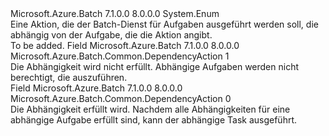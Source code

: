 <Type Name="DependencyAction" FullName="Microsoft.Azure.Batch.Common.DependencyAction">
  <TypeSignature Language="C#" Value="public enum DependencyAction" />
  <TypeSignature Language="ILAsm" Value=".class public auto ansi sealed DependencyAction extends System.Enum" />
  <TypeSignature Language="DocId" Value="T:Microsoft.Azure.Batch.Common.DependencyAction" />
  <TypeSignature Language="VB.NET" Value="Public Enum DependencyAction" />
  <TypeSignature Language="F#" Value="type DependencyAction = " />
  <AssemblyInfo>
    <AssemblyName>Microsoft.Azure.Batch</AssemblyName>
    <AssemblyVersion>7.1.0.0</AssemblyVersion>
    <AssemblyVersion>8.0.0.0</AssemblyVersion>
  </AssemblyInfo>
  <Base>
    <BaseTypeName>System.Enum</BaseTypeName>
  </Base>
  <Docs>
    <summary>
            Eine Aktion, die der Batch-Dienst für Aufgaben ausgeführt werden soll, die abhängig von der Aufgabe, die die Aktion angibt.
            </summary>
    <remarks>To be added.</remarks>
  </Docs>
  <Members>
    <Member MemberName="Block">
      <MemberSignature Language="C#" Value="Block" />
      <MemberSignature Language="ILAsm" Value=".field public static literal valuetype Microsoft.Azure.Batch.Common.DependencyAction Block = int32(1)" />
      <MemberSignature Language="DocId" Value="F:Microsoft.Azure.Batch.Common.DependencyAction.Block" />
      <MemberSignature Language="VB.NET" Value="Block" />
      <MemberSignature Language="F#" Value="Block = 1" Usage="Microsoft.Azure.Batch.Common.DependencyAction.Block" />
      <MemberType>Field</MemberType>
      <AssemblyInfo>
        <AssemblyName>Microsoft.Azure.Batch</AssemblyName>
        <AssemblyVersion>7.1.0.0</AssemblyVersion>
        <AssemblyVersion>8.0.0.0</AssemblyVersion>
      </AssemblyInfo>
      <ReturnValue>
        <ReturnType>Microsoft.Azure.Batch.Common.DependencyAction</ReturnType>
      </ReturnValue>
      <MemberValue>1</MemberValue>
      <Docs>
        <summary>
            Die Abhängigkeit wird nicht erfüllt. Abhängige Aufgaben werden nicht berechtigt, die auszuführen. 
            </summary>
      </Docs>
    </Member>
    <Member MemberName="Satisfy">
      <MemberSignature Language="C#" Value="Satisfy" />
      <MemberSignature Language="ILAsm" Value=".field public static literal valuetype Microsoft.Azure.Batch.Common.DependencyAction Satisfy = int32(0)" />
      <MemberSignature Language="DocId" Value="F:Microsoft.Azure.Batch.Common.DependencyAction.Satisfy" />
      <MemberSignature Language="VB.NET" Value="Satisfy" />
      <MemberSignature Language="F#" Value="Satisfy = 0" Usage="Microsoft.Azure.Batch.Common.DependencyAction.Satisfy" />
      <MemberType>Field</MemberType>
      <AssemblyInfo>
        <AssemblyName>Microsoft.Azure.Batch</AssemblyName>
        <AssemblyVersion>7.1.0.0</AssemblyVersion>
        <AssemblyVersion>8.0.0.0</AssemblyVersion>
      </AssemblyInfo>
      <ReturnValue>
        <ReturnType>Microsoft.Azure.Batch.Common.DependencyAction</ReturnType>
      </ReturnValue>
      <MemberValue>0</MemberValue>
      <Docs>
        <summary>
            Die Abhängigkeit erfüllt wird. Nachdem alle Abhängigkeiten für eine abhängige Aufgabe erfüllt sind, kann der abhängige Task ausgeführt. 
            </summary>
      </Docs>
    </Member>
  </Members>
</Type>